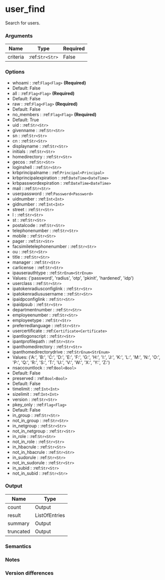[//]: # (THE CONTENT BELOW IS GENERATED. DO NOT EDIT.)
# user_find
Search for users.

### Arguments
|Name|Type|Required
|-|-|-
|criteria|:ref:`Str<Str>`|False

### Options
* whoami : :ref:`Flag<Flag>` **(Required)**
 * Default: False
* all : :ref:`Flag<Flag>` **(Required)**
 * Default: False
* raw : :ref:`Flag<Flag>` **(Required)**
 * Default: False
* no_members : :ref:`Flag<Flag>` **(Required)**
 * Default: True
* uid : :ref:`Str<Str>`
* givenname : :ref:`Str<Str>`
* sn : :ref:`Str<Str>`
* cn : :ref:`Str<Str>`
* displayname : :ref:`Str<Str>`
* initials : :ref:`Str<Str>`
* homedirectory : :ref:`Str<Str>`
* gecos : :ref:`Str<Str>`
* loginshell : :ref:`Str<Str>`
* krbprincipalname : :ref:`Principal<Principal>`
* krbprincipalexpiration : :ref:`DateTime<DateTime>`
* krbpasswordexpiration : :ref:`DateTime<DateTime>`
* mail : :ref:`Str<Str>`
* userpassword : :ref:`Password<Password>`
* uidnumber : :ref:`Int<Int>`
* gidnumber : :ref:`Int<Int>`
* street : :ref:`Str<Str>`
* l : :ref:`Str<Str>`
* st : :ref:`Str<Str>`
* postalcode : :ref:`Str<Str>`
* telephonenumber : :ref:`Str<Str>`
* mobile : :ref:`Str<Str>`
* pager : :ref:`Str<Str>`
* facsimiletelephonenumber : :ref:`Str<Str>`
* ou : :ref:`Str<Str>`
* title : :ref:`Str<Str>`
* manager : :ref:`Str<Str>`
* carlicense : :ref:`Str<Str>`
* ipauserauthtype : :ref:`StrEnum<StrEnum>`
 * Values: ('password', 'radius', 'otp', 'pkinit', 'hardened', 'idp')
* userclass : :ref:`Str<Str>`
* ipatokenradiusconfiglink : :ref:`Str<Str>`
* ipatokenradiususername : :ref:`Str<Str>`
* ipaidpconfiglink : :ref:`Str<Str>`
* ipaidpsub : :ref:`Str<Str>`
* departmentnumber : :ref:`Str<Str>`
* employeenumber : :ref:`Str<Str>`
* employeetype : :ref:`Str<Str>`
* preferredlanguage : :ref:`Str<Str>`
* usercertificate : :ref:`Certificate<Certificate>`
* ipantlogonscript : :ref:`Str<Str>`
* ipantprofilepath : :ref:`Str<Str>`
* ipanthomedirectory : :ref:`Str<Str>`
* ipanthomedirectorydrive : :ref:`StrEnum<StrEnum>`
 * Values: ('A:', 'B:', 'C:', 'D:', 'E:', 'F:', 'G:', 'H:', 'I:', 'J:', 'K:', 'L:', 'M:', 'N:', 'O:', 'P:', 'Q:', 'R:', 'S:', 'T:', 'U:', 'V:', 'W:', 'X:', 'Y:', 'Z:')
* nsaccountlock : :ref:`Bool<Bool>`
 * Default: False
* preserved : :ref:`Bool<Bool>`
 * Default: False
* timelimit : :ref:`Int<Int>`
* sizelimit : :ref:`Int<Int>`
* version : :ref:`Str<Str>`
* pkey_only : :ref:`Flag<Flag>`
 * Default: False
* in_group : :ref:`Str<Str>`
* not_in_group : :ref:`Str<Str>`
* in_netgroup : :ref:`Str<Str>`
* not_in_netgroup : :ref:`Str<Str>`
* in_role : :ref:`Str<Str>`
* not_in_role : :ref:`Str<Str>`
* in_hbacrule : :ref:`Str<Str>`
* not_in_hbacrule : :ref:`Str<Str>`
* in_sudorule : :ref:`Str<Str>`
* not_in_sudorule : :ref:`Str<Str>`
* in_subid : :ref:`Str<Str>`
* not_in_subid : :ref:`Str<Str>`

### Output
|Name|Type
|-|-
|count|Output
|result|ListOfEntries
|summary|Output
|truncated|Output

[//]: # (ADD YOUR NOTES BELOW. THESE WILL BE PICKED EVERY TIME THE DOCS ARE REGENERATED. //end)
### Semantics

### Notes

### Version differences
